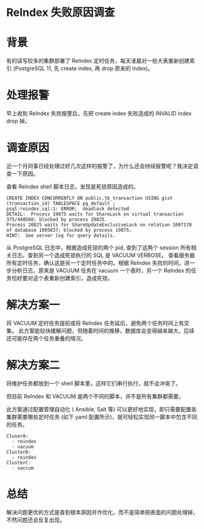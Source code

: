 # ReIndex 失败原因调查
# 背景

有的读写较多的集群部署了 ReIndex 定时任务，每天凌晨对一些大表重新创建索引 (PostgreSQL 11, 先 create index, 再 drop 原来的 index)。

# 处理报警

早上收到 ReIndex 失败报警后，先把 create index 失败造成的 INVALID index drop 掉。

# 调查原因

近一个月同事已经处理过好几次这样的报警了，为什么还会持续报警呢？我决定调查一下原因。

查看 ReIndex shell 脚本日志，发现是死锁原因造成的。

```
CREATE INDEX CONCURRENTLY ON public.tb_transaction USING gist (transaction_id) TABLESPACE pg_default ;
psql:reindex.sql:1: ERROR:  deadlock detected
DETAIL:  Process 19875 waits for ShareLock on virtual transaction 375/448560; blocked by process 20825.
Process 20825 waits for ShareUpdateExclusiveLock on relation 1007178 of database 1005837; blocked by process 19875.
HINT:  See server log for query details.
```

从 PostgreSQL 日志中，根据造成死锁的两个 pid, 查到了这两个 session 所有相关日志。查到另一个造成死锁执行的 SQL 是 VACUUM VERBOSE。 查看服务器所有定时任务，确认这是另一个定时任务中的。根据 ReIndex 失败的时间，进一步分析日志，原来是 VACUUM 任务在 vacuum 一个表时，另一个 ReIndex 的任务恰好要对这个表重新创建索引，造成死锁。

# 解决方案一

将 VACUUM 定时任务提前或将 ReIndex 任务延后，避免两个任务时间上有交集。
此方案能较快缓解问题，但随着时间的推移，数据库会变得越来越大，后续还可能存在两个任务重叠的情况。

# 解决方案二

将维护任务都放到一个 shell 脚本里，这样它们串行执行，就不会冲突了。

但目前 ReIndex 和 VACUUM 是两个不同的脚本，并不是所有集群都需要。

此方案通过配置管理自动化 ( Ansible, Salt 等) 可以更好地实现，即只需要配置各集群需要哪些定时任务 (如下 yaml 配置所示)，就可轻松实现同一脚本中包含不同的任务。

```
CluserA:
  - reindex
  - vacuum
ClusterB:
  - reindex
ClusterC:
  - vaccum
```

# 总结

解决问题更优的方式是查到根本原因并作优化，而不是简单把表面的问题处理掉，不然问题还会反复出现。

